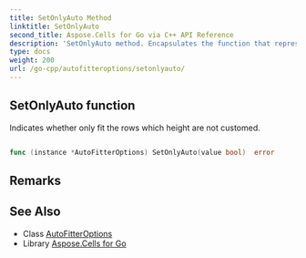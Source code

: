 ```yaml
---
title: SetOnlyAuto Method 
linktitle: SetOnlyAuto
second_title: Aspose.Cells for Go via C++ API Reference
description: 'SetOnlyAuto method. Encapsulates the function that represents setonlyauto in Go.'
type: docs
weight: 200
url: /go-cpp/autofitteroptions/setonlyauto/
---
```


## SetOnlyAuto function

Indicates whether only fit the rows which height are not customed.

```go

func (instance *AutoFitterOptions) SetOnlyAuto(value bool)  error

```

## Remarks


## See Also

* Class [AutoFitterOptions](../)
* Library [Aspose.Cells for Go](../../)
